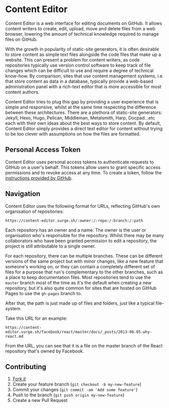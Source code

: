 Content Editor
==============

Content Editor is a web interface for editing documents on GitHub. It allows content writers to create, edit, upload, move and delete files from a web browser, lowering the amount of technical knowledge required to manage files on GitHub.

With the growth in popularity of static-site generators, it is often desirable to store content as simple text files alongside the code files that make up a website. This can present a problem for content writers, as code repositories typically use version control software to keep track of file changes which can be difficult to use and require a degree of technical know-how. By comparison, sites that use content management systems, i.e. that store content as data in a database, typically provide a web-based administration panel with a rich-text editor that is more accessible for most content authors.

Content Editor tries to plug this gap by providing a user experience that is simple and responsive, whilst at the same time respecting the difference between these architectures. There are a plethora of static-site generators: Jekyll, Hexo, Hugo, Pelican, Middleman, Metalsmith, Harp, Docpad...etc each with their own ideas about the best ways to store content. By default, Content Editor simply provides a direct text editor for content without trying to be too clever with assumptions on how the files are formatted.

Personal Access Token
---------------------

Content Editor uses personal access tokens to authenticate requests to GitHub on a user's behalf. This tokens allow users to grant specific access permissions and to revoke access at any time. To create a token, follow the [instructions provided by GitHub](https://help.github.com/articles/creating-an-access-token-for-command-line-use/#creating-a-token).

Navigation
----------

Content Editor uses the following format for URLs, reflecting GitHub's own organisation of repositories:

    https://content-editor.surge.sh/:owner:/:repo:/:branch:/:path

Each repository has an owner and a name. The owner is the user or organisation who's responsible for the repository. Whilst there may be many collaborators who have been granted permission to edit a repository, the project is still attributable to a single owner.

For each repository, there can be multiple branches. These can be different versions of the same project but with minor changes, like a new feature that someone's working on, or they can contain a completely different set of files for a purpose that run's complementary to the other branches, such as a place to keep documentation files. Most repositories tend to use the `master` branch most of the time as it's the default when creating a new repository, but it's also quite common for sites that are hosted on GitHub Pages to use the `gh-pages` branch to.

After that, the path is just made up of files and folders, just like a typical file-system.

Take this URL for an example:

    https://content-editor.surge.sh/facebook/react/master/docs/_posts/2013-06-05-why-react.md

From the URL, you can see that it is a file on the master branch of the React repository that's owned by Facebook.

Contributing
------------

1. [Fork it](https://github.com/mushishi78/content-editor/fork)
2. Create your feature branch (`git checkout -b my-new-feature`)
3. Commit your changes (`git commit -am 'Add some feature'`)
4. Push to the branch (`git push origin my-new-feature`)
5. Create a new Pull Request
